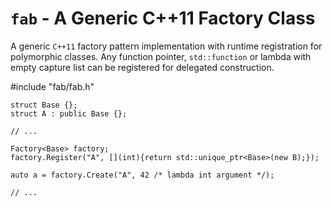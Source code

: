 `fab` - A Generic C++11 Factory Class
=====================================

A generic `C++11` factory pattern implementation with runtime registration for
polymorphic classes. Any function pointer, `std::function` or lambda with
empty capture list can be registered for delegated construction.

  #include "fab/fab.h"
  
	struct Base {};
	struct A : public Base {};
	
	// ...
	
	Factory<Base> factory;
	factory.Register("A", [](int){return std::unique_ptr<Base>(new B);});
	
	auto a = factory.Create("A", 42 /* lambda int argument */);
  
	// ...

